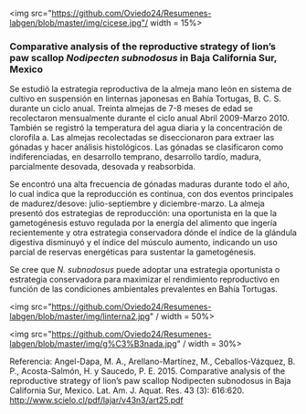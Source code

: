 <img src="https://github.com/Oviedo24/Resumenes-labgen/blob/master/img/cicese.jpg"/ width = 15%>

### Comparative analysis of the reproductive strategy of lion’s paw scallop *Nodipecten subnodosus* in Baja California Sur, Mexico


Se estudió la estrategia reproductiva de la almeja mano león en sistema de cultivo en suspensión en linternas japonesas en Bahía Tortugas, B. C. S. durante un ciclo anual. Treinta almejas de 7-8 meses de edad se recolectaron mensualmente durante el ciclo anual Abril 2009-Marzo 2010. También se registró la temperatura del agua diaria y la concentración de clorofila a. Las almejas recolectadas se diseccionaron para extraer las gónadas y hacer análisis histológicos. Las gónadas se clasificaron como indiferenciadas, en desarrollo temprano, desarrollo tardío, madura, parcialmente desovada, desovada y reabsorbida.

Se encontró una alta frecuencia de gónadas maduras durante todo el año, lo cual indica que la reproducción es continua, con dos eventos principales de madurez/desove: julio-septiembre y diciembre-marzo. La almeja presentó dos estrategias de reproducción: una oportunista en la que la gametogénesis estuvo regulada por la energía del alimento que ingería recientemente y otra estrategia conservadora dónde el índice de la glándula digestiva disminuyó y el índice del músculo aumento, indicando un uso parcial de reservas energéticas para sustentar la gametogénesis.

Se cree que *N. subnodosus* puede adoptar una estrategia oportunista o estrategia conservadora para maximizar el rendimiento reproductivo en función de las condiciones ambientales prevalentes en Bahía Tortugas.

<img src="https://github.com/Oviedo24/Resumenes-labgen/blob/master/img/linterna2.jpg" / width = 50%>

<img src="https://github.com/Oviedo24/Resumenes-labgen/blob/master/img/g%C3%B3nada.jpg" / width = 30%>


Referencia: Angel-Dapa, M. A., Arellano-Martínez, M., Ceballos-Vázquez, B. P., Acosta-Salmón, H. y  Saucedo, P. E. 2015. Comparative analysis of the reproductive strategy of lion’s paw scallop Nodipecten subnodosus in Baja California Sur, Mexico.  Lat. Am. J. Aquat. Res. 43 (3): 616:620. 
http://www.scielo.cl/pdf/lajar/v43n3/art25.pdf
